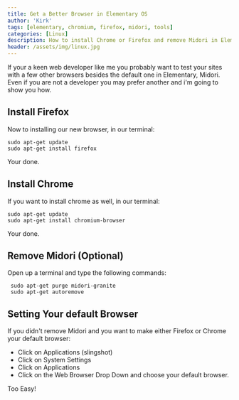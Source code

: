 ```yaml
---
title: Get a Better Browser in Elementary OS
author: 'Kirk'
tags: [elementary, chromium, firefox, midori, tools]
categories: [Linux]
description: How to install Chrome or Firefox and remove Midori in Elementary OS.
header: /assets/img/linux.jpg
---
```


If your a keen web developer like me you probably want to test your sites with a few other browsers besides the default one in Elementary, Midori. Even if you are not a developer you may prefer another and i'm going to show you how.

## Install Firefox

Now to installing our new browser, in our terminal:

    sudo apt-get update
    sudo apt-get install firefox
Your done.

## Install Chrome

If you want to install chrome as well, in our terminal:

    sudo apt-get update
    sudo apt-get install chromium-browser
Your done.

## Remove Midori (Optional)

Open up a terminal and type the following commands:

     sudo apt-get purge midori-granite
     sudo apt-get autoremove

## Setting Your default Browser

If you didn't remove Midori and you want to make either Firefox or Chrome your default browser:

* Click on Applications (slingshot)
* Click on System Settings
* Click on Applications
* Click on the Web Browser Drop Down and choose your default browser.

Too Easy!
